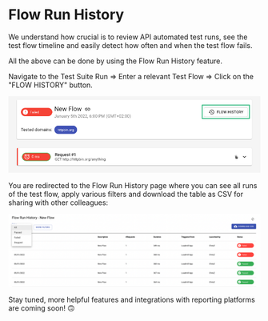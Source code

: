 # Flow Run History

We understand how crucial is to review API automated test runs, see the test flow timeline and easily detect how often and when the test flow fails.

All the above can be done by using the Flow Run History feature.&#x20;

Navigate to the Test Suite Run => Enter a relevant Test Flow => Click on the "FLOW HISTORY" button.&#x20;

![](<../../../.gitbook/assets/Screenshot (99).png>)

You are redirected to the Flow Run History page where you can see all runs of the test flow, apply various filters and download the table as CSV for sharing with other colleagues:

![](<../../../.gitbook/assets/Screen Shot 2022-01-13 at 12.36.23.png>)

Stay tuned, more helpful features and integrations with reporting platforms are coming soon! 🙃
